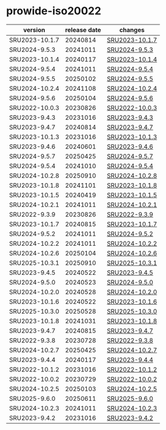 # prowide-iso20022	


|version|release date|changes|
|---|---|---|
|SRU2023-10.1.7|20240814|[SRU2023-10.1.7](./SRU2023-10.1.7-20240814.md)|
|SRU2024-9.5.3|20241011|[SRU2024-9.5.3](./SRU2024-9.5.3-20241011.md)|
|SRU2023-10.1.4|20240117|[SRU2023-10.1.4](./SRU2023-10.1.4-20240117.md)|
|SRU2024-9.5.4|20241011|[SRU2024-9.5.4](./SRU2024-9.5.4-20241011.md)|
|SRU2024-9.5.5|20250102|[SRU2024-9.5.5](./SRU2024-9.5.5-20250102.md)|
|SRU2024-10.2.4|20241108|[SRU2024-10.2.4](./SRU2024-10.2.4-20241108.md)|
|SRU2024-9.5.6|20250104|[SRU2024-9.5.6](./SRU2024-9.5.6-20250104.md)|
|SRU2022-10.0.3|20230826|[SRU2022-10.0.3](./SRU2022-10.0.3-20230826.md)|
|SRU2023-9.4.3|20231016|[SRU2023-9.4.3](./SRU2023-9.4.3-20231016.md)|
|SRU2023-9.4.7|20240814|[SRU2023-9.4.7](./SRU2023-9.4.7-20240814.md)|
|SRU2023-10.1.3|20231016|[SRU2023-10.1.3](./SRU2023-10.1.3-20231016.md)|
|SRU2023-9.4.6|20240601|[SRU2023-9.4.6](./SRU2023-9.4.6-20240601.md)|
|SRU2024-9.5.7|20250425|[SRU2024-9.5.7](./SRU2024-9.5.7-20250425.md)|
|SRU2024-9.5.4|20241010|[SRU2024-9.5.4](./SRU2024-9.5.4-20241010.md)|
|SRU2024-10.2.8|20250910|[SRU2024-10.2.8](./SRU2024-10.2.8-20250910.md)|
|SRU2023-10.1.8|20241101|[SRU2023-10.1.8](./SRU2023-10.1.8-20241101.md)|
|SRU2023-10.1.5|20240419|[SRU2023-10.1.5](./SRU2023-10.1.5-20240419.md)|
|SRU2024-10.2.1|20241011|[SRU2024-10.2.1](./SRU2024-10.2.1-20241011.md)|
|SRU2022-9.3.9|20230826|[SRU2022-9.3.9](./SRU2022-9.3.9-20230826.md)|
|SRU2023-10.1.7|20240815|[SRU2023-10.1.7](./SRU2023-10.1.7-20240815.md)|
|SRU2024-9.5.2|20241011|[SRU2024-9.5.2](./SRU2024-9.5.2-20241011.md)|
|SRU2024-10.2.2|20241011|[SRU2024-10.2.2](./SRU2024-10.2.2-20241011.md)|
|SRU2024-10.2.6|20250104|[SRU2024-10.2.6](./SRU2024-10.2.6-20250104.md)|
|SRU2025-10.3.1|20250910|[SRU2025-10.3.1](./SRU2025-10.3.1-20250910.md)|
|SRU2023-9.4.5|20240522|[SRU2023-9.4.5](./SRU2023-9.4.5-20240522.md)|
|SRU2024-9.5.0|20240523|[SRU2024-9.5.0](./SRU2024-9.5.0-20240523.md)|
|SRU2024-10.2.0|20240528|[SRU2024-10.2.0](./SRU2024-10.2.0-20240528.md)|
|SRU2023-10.1.6|20240522|[SRU2023-10.1.6](./SRU2023-10.1.6-20240522.md)|
|SRU2025-10.3.0|20250528|[SRU2025-10.3.0](./SRU2025-10.3.0-20250528.md)|
|SRU2023-10.1.8|20241031|[SRU2023-10.1.8](./SRU2023-10.1.8-20241031.md)|
|SRU2023-9.4.7|20240815|[SRU2023-9.4.7](./SRU2023-9.4.7-20240815.md)|
|SRU2022-9.3.8|20230728|[SRU2022-9.3.8](./SRU2022-9.3.8-20230728.md)|
|SRU2024-10.2.7|20250425|[SRU2024-10.2.7](./SRU2024-10.2.7-20250425.md)|
|SRU2023-9.4.4|20240117|[SRU2023-9.4.4](./SRU2023-9.4.4-20240117.md)|
|SRU2022-10.1.2|20231016|[SRU2022-10.1.2](./SRU2022-10.1.2-20231016.md)|
|SRU2022-10.0.2|20230729|[SRU2022-10.0.2](./SRU2022-10.0.2-20230729.md)|
|SRU2024-10.2.5|20250103|[SRU2024-10.2.5](./SRU2024-10.2.5-20250103.md)|
|SRU2025-9.6.0|20250611|[SRU2025-9.6.0](./SRU2025-9.6.0-20250611.md)|
|SRU2024-10.2.3|20241011|[SRU2024-10.2.3](./SRU2024-10.2.3-20241011.md)|
|SRU2023-9.4.2|20231016|[SRU2023-9.4.2](./SRU2023-9.4.2-20231016.md)|
